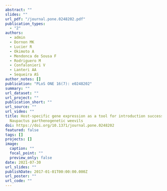 ```yaml
---
abstract: ""
slides: ""
url_pdf: "/journal.pone.0248202.pdf"
publication_types:
  - "2"
authors:
  - admin
  - Dornon MK
  - Lucier R
  - Okimoto A
  - Mendonca de Sousa F
  - Rodriguero M
  - Confalonieri V
  - Lanteri AA
  - Sequeira AS
author_notes: []
publication: "PLoS ONE 16(7): e0248202"
summary: ""
url_dataset: ""
url_project: ""
publication_short: ""
url_source: ""
url_video: ""
title: Host-specific gene expression as a tool for introduction success in
  Naupactus parthenogenetic weevils
doi: https://doi.org/10.1371/journal.pone.0248202
featured: false
tags: []
projects: []
image:
  caption: ""
  focal_point: ""
  preview_only: false
date: 2021-07-30
url_slides: ""
publishDate: 2017-01-01T00:00:00.000Z
url_poster: ""
url_code: ""
---
```

